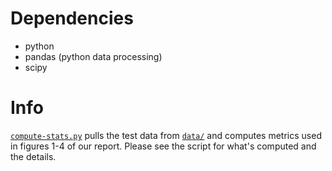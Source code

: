 # Dependencies

- python
- pandas (python data processing)
- scipy

# Info

[`compute-stats.py`](./compute-stats.py) pulls the test data from
[`data/`](./data) and computes metrics used in figures 1-4 of our report.
Please see the script for what's computed and the details.
